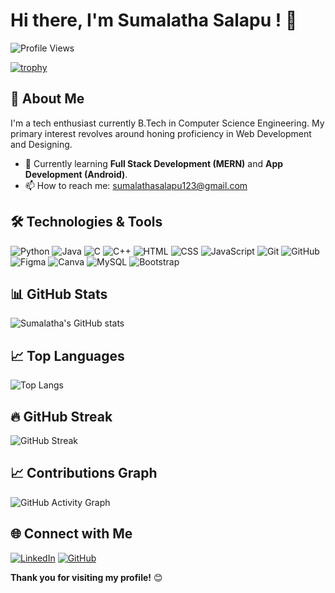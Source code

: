 <!---
SumaLatha2023/SumaLatha2023 is a ✨ special ✨ repository because its `README.md` (this file) appears on your GitHub profile.
You can click the Preview link to take a look at your changes.
--->
# Hi there, I'm Sumalatha Salapu ! 👋

![Profile Views](https://komarev.com/ghpvc/?username=SumaLatha2023&color=blue)

[![trophy](https://github-profile-trophy.vercel.app/?username=SumaLatha2023&theme=onedark)](https://github.com/ryo-ma/github-profile-trophy)

## 🚀 About Me
I'm a tech enthusiast currently B.Tech in Computer Science Engineering. My primary interest revolves around honing proficiency in Web Development and Designing.

- 🌱 Currently learning **Full Stack Development (MERN)** and **App Development (Android)**.
- 📫 How to reach me: [sumalathasalapu123@gmail.com](mailto:sumalathasalapu123@gmail.com)

## 🛠️ Technologies & Tools

![Python](https://img.shields.io/badge/-Python-3776AB?style=flat-square&logo=python&logoColor=white) 
![Java](https://img.shields.io/badge/-Java-007396?style=flat-square&logo=java&logoColor=white)
![C](https://img.shields.io/badge/C-00599C?style=flat-square&logo=c&logoColor=white)
![C++](https://img.shields.io/badge/C++-00599C?style=flat-square&logo=c&logoColor=white)
![HTML](https://img.shields.io/badge/-HTML5-E34F26?style=flat-square&logo=html5&logoColor=white) 
![CSS](https://img.shields.io/badge/-CSS3-1572B6?style=flat-square&logo=css3&logoColor=white)
![JavaScript](https://img.shields.io/badge/-JavaScript-F7DF1E?style=flat-square&logo=javascript&logoColor=black)
![Git](https://img.shields.io/badge/-Git-F05032?style=flat-square&logo=git&logoColor=white)
![GitHub](https://img.shields.io/badge/-GitHub-181717?style=flat-square&logo=github&logoColor=white)
![Figma](https://img.shields.io/badge/-Figma-F24E1E?style=flat-square&logo=figma&logoColor=white)
![Canva](https://img.shields.io/badge/-Canva-00C4CC?style=flat-square&logo=canva&logoColor=white)
![MySQL](https://img.shields.io/badge/-MySQL-4479A1?style=flat-square&logo=mysql&logoColor=white) 
![Bootstrap](https://img.shields.io/badge/-Bootstrap-563D7C?style=flat-square&logo=bootstrap&logoColor=white)

## 📊 GitHub Stats
![Sumalatha's GitHub stats](https://github-readme-stats.vercel.app/api?username=SumaLatha2023&show_icons=true&theme=radical)

## 📈 Top Languages
![Top Langs](https://github-readme-stats.vercel.app/api/top-langs/?username=SumaLatha2023&layout=compact&theme=radical)

## 🔥 GitHub Streak
![GitHub Streak](https://github-readme-streak-stats.herokuapp.com/?user=SumaLatha2023&theme=radical)

## 📈 Contributions Graph
![GitHub Activity Graph](https://github-readme-activity-graph.vercel.app/graph?username=SumaLatha2023&theme=rogue)

## 🌐 Connect with Me
[![LinkedIn](https://img.shields.io/badge/-LinkedIn-0077B5?style=for-the-badge&logo=linkedin&logoColor=white)](http://www.linkedin.com/in/sumalatha-salapu-77092225b)
[![GitHub](https://img.shields.io/badge/-GitHub-181717?style=for-the-badge&logo=github&logoColor=white)](https://github.com/SumaLatha2023)

**Thank you for visiting my profile!** 😊
